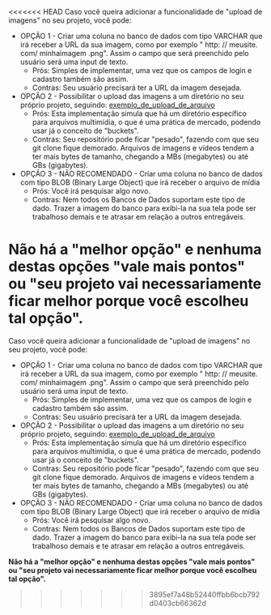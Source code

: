 <<<<<<< HEAD
Caso você queira adicionar a funcionalidade de "upload de imagens" no seu projeto, você pode:

- OPÇÃO 1 - Criar uma coluna no banco de dados com tipo VARCHAR que irá receber a URL da sua imagem, como por exemplo " http: // meusite. com/ minhaimagem .png". Assim o campo que será preenchido pelo usuário será uma input de texto.
  - Prós: Simples de implementar, uma vez que os campos de login e cadastro também são assim.
  - Contras: Seu usuário precisará ter a URL da imagem desejada.
- OPÇÃO 2 - Possibilitar o upload das imagens a um diretório no seu próprio projeto, seguindo: [exemplo_de_upload_de_arquivo](https://github.com/BandTec/web-data-viz/tree/main/DOCUMENTOS_DE_APOIO/exemplo_de_upload_de_arquivo)
  - Prós: Esta implementação simula que há um diretório específico para arquivos multimídia, o que é uma prática de mercado, podendo usar já o conceito de "buckets".
  - Contras: Seu repositório pode ficar "pesado", fazendo com que seu git clone fique demorado. Arquivos de imagens e vídeos tendem a ter mais bytes de tamanho, chegando a MBs (megabytes) ou até GBs (gigabytes).
- OPÇÃO 3 - NÃO RECOMENDADO - Criar uma coluna no banco de dados com tipo BLOB (Binary Large Object) que irá receber o arquivo de mídia
  - Prós: Você irá pesquisar algo novo.
  - Contras: Nem todos os Bancos de Dados suportam este tipo de dado. Trazer a imagem do banco para exibi-la na sua tela pode ser trabalhoso demais e te atrasar em relação a outros entregáveis.

**Não há a "melhor opção" e nenhuma destas opções "vale mais pontos" ou "seu projeto vai necessariamente ficar melhor porque você escolheu tal opção".**
=======
Caso você queira adicionar a funcionalidade de "upload de imagens" no seu projeto, você pode:

- OPÇÃO 1 - Criar uma coluna no banco de dados com tipo VARCHAR que irá receber a URL da sua imagem, como por exemplo " http: // meusite. com/ minhaimagem .png". Assim o campo que será preenchido pelo usuário será uma input de texto.
  - Prós: Simples de implementar, uma vez que os campos de login e cadastro também são assim.
  - Contras: Seu usuário precisará ter a URL da imagem desejada.
- OPÇÃO 2 - Possibilitar o upload das imagens a um diretório no seu próprio projeto, seguindo: [exemplo_de_upload_de_arquivo](https://github.com/BandTec/web-data-viz/tree/main/DOCUMENTOS_DE_APOIO/exemplo_de_upload_de_arquivo)
  - Prós: Esta implementação simula que há um diretório específico para arquivos multimídia, o que é uma prática de mercado, podendo usar já o conceito de "buckets".
  - Contras: Seu repositório pode ficar "pesado", fazendo com que seu git clone fique demorado. Arquivos de imagens e vídeos tendem a ter mais bytes de tamanho, chegando a MBs (megabytes) ou até GBs (gigabytes).
- OPÇÃO 3 - NÃO RECOMENDADO - Criar uma coluna no banco de dados com tipo BLOB (Binary Large Object) que irá receber o arquivo de mídia
  - Prós: Você irá pesquisar algo novo.
  - Contras: Nem todos os Bancos de Dados suportam este tipo de dado. Trazer a imagem do banco para exibi-la na sua tela pode ser trabalhoso demais e te atrasar em relação a outros entregáveis.

**Não há a "melhor opção" e nenhuma destas opções "vale mais pontos" ou "seu projeto vai necessariamente ficar melhor porque você escolheu tal opção".**
>>>>>>> 3895ef7a48b52440ffbb6bcb792d0403cb66362d
